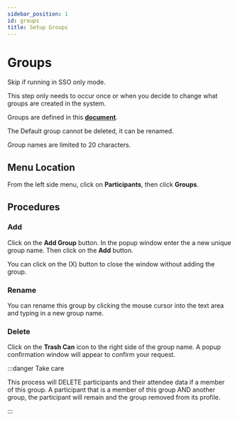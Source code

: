 ```yaml
---
sidebar_position: 1
id: groups
title: Setup Groups
---
```


# Groups

Skip if running in SSO only mode.

This step only needs to occur once or when you decide to change what groups are created in the system.

Groups are defined in this **[document](/faqs/terminology/group)**.

The Default group cannot be deleted, it can be renamed.  

Group names are limited to 20 characters.

## Menu Location

From the left side menu, click on **Participants**, then click **Groups**.

## Procedures

### Add

Click on the **Add Group** button. In the popup window enter the a new unique group name.  Then click on the **Add** button.

You can click on the (X) button to close the window without adding the group.

### Rename

You can rename this group by clicking the mouse cursor into the text area and typing in a new group name.


### Delete

Click on the **Trash Can** icon to the right side of the group name.  A popup confirmation window will appear to confirm your request.

:::danger Take care

This process will DELETE participants and their attendee data if a member of this group. A participant that is a member of this group AND another group, the participant will remain and the group removed from its profile.

:::



